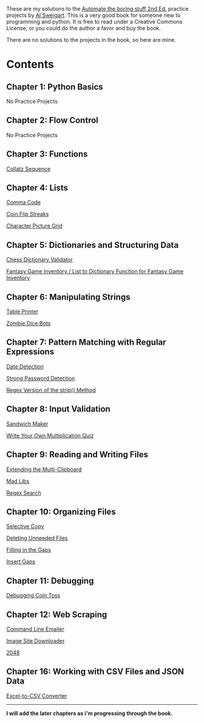 These are my solutions to the [Automate the boring stuff 2nd Ed.](https://automatetheboringstuff.com/) practice projects by [Al Sweigart](https://twitter.com/AlSweigart). This is a very good book for someone new to programming and python. It is free to read under a Creative Commons License, or you could do the author a favor and buy the book.

There are no solutions to the projects in the book, so here are mine. 

# Contents
## Chapter 1: Python Basics
No Practice Projects

## Chapter 2: Flow Control
No Practice Projects

## Chapter 3: Functions

[Collatz Sequence](https://github.com/Arenwino/atbs2-projects/blob/master/Chapter_03/collatzSequence.py)

## Chapter 4: Lists

[Comma Code](https://github.com/Arenwino/atbs2-projects/blob/master/Chapter_04/commaCode.py)

[Coin Flip Streaks](https://github.com/Arenwino/atbs2-projects/blob/master/Chapter_04/coinFlipStreaks.py)

[Character Picture Grid](https://github.com/Arenwino/atbs2-projects/blob/master/Chapter_04/characterPictureGrid.py)

## Chapter 5: Dictionaries and Structuring Data

[Chess Dictionary Validator](https://github.com/Arenwino/atbs2-projects/blob/master/Chapter_05/chessCheck.py)

[Fantasy Game Inventory / List to Dictionary Function for Fantasy Game Inventory](https://github.com/Arenwino/atbs2-projects/blob/master/Chapter_05/fantasy_game_inventory.py)

## Chapter 6: Manipulating Strings

[Table Printer](https://github.com/Arenwino/atbs2-projects/blob/master/Chapter_06/myZombie.py)

[Zombie Dice Bots](https://github.com/Arenwino/atbs2-projects/blob/master/Chapter_06/myZombie.py)

## Chapter 7: Pattern Matching with Regular Expressions

[Date Detection](https://github.com/Arenwino/atbs2-projects/blob/master/Chapter_07/dateDetection.py)

[Strong Password Detection](https://github.com/Arenwino/atbs2-projects/blob/master/Chapter_07/strongPassword.py)

[Regex Version of the strip() Method](https://github.com/Arenwino/atbs2-projects/blob/master/Chapter_07/regexStrip.py)

## Chapter 8: Input Validation

[Sandwich Maker](https://github.com/Arenwino/atbs2-projects/blob/master/Chapter_08/sandwichMaker.py)

[Write Your Own Multiplication Quiz](https://github.com/Arenwino/atbs2-projects/blob/master/Chapter_08/multiplicationQuiz.py)

## Chapter 9: Reading and Writing Files

[Extending the Multi-Clipboard](https://github.com/Arenwino/atbs2-projects/blob/master/Chapter_09/mcb.pyw)

[Mad Libs](https://github.com/Arenwino/atbs2-projects/blob/master/Chapter_09/madlibs.py)

[Regex Search](https://github.com/Arenwino/atbs2-projects/blob/master/Chapter_09/regex_search.py)

## Chapter 10: Organizing Files

[Selective Copy](https://github.com/Arenwino/atbs2-projects/blob/master/Chapter_10/selectiveCopy.py)

[Deleting Unneeded Files](https://github.com/Arenwino/atbs2-projects/blob/master/Chapter_10/deletingUnneededFiles.py)

[Filling in the Gaps](https://github.com/Arenwino/atbs2-projects/blob/master/Chapter_10/fillingGaps.py)

[Insert Gaps](https://github.com/Arenwino/atbs2-projects/blob/master/Chapter_10/insertGaps.py)

## Chapter 11: Debugging

[Debugging Coin Toss](https://github.com/Arenwino/atbs2-projects/blob/master/Chapter_11/coinToss.py)

## Chapter 12: Web Scraping

[Command Line Emailer](https://github.com/Arenwino/atbs2-projects/blob/master/Chapter_12/2048Solver.py)

[Image Site Downloader](https://github.com/Arenwino/atbs2-projects/blob/master/Chapter_12/unsplashDl.py)

[2048](https://github.com/Arenwino/atbs2-projects/blob/master/Chapter_12/2048Solver.py)

## Chapter 16: Working with CSV Files and JSON Data

[Excel-to-CSV Converter](https://github.com/Arenwino/atbs2-projects/blob/master/Chapter_16/excel2csv.py)

---

**I will add the later chapters as i'm progressing through the book.**